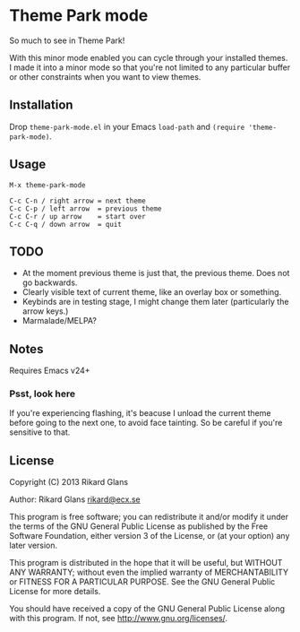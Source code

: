 # Theme Park mode

So much to see in Theme Park!


With this minor mode enabled you can cycle through your installed themes. I
made it into a minor mode so that you're not limited to any particular buffer
or other constraints when you want to view themes.

## Installation

Drop `theme-park-mode.el` in your Emacs `load-path` and `(require 'theme-park-mode)`.

## Usage

    M-x theme-park-mode

    C-c C-n / right arrow = next theme
    C-c C-p / left arrow  = previous theme
    C-c C-r / up arrow    = start over
    C-c C-q / down arrow  = quit

## TODO

* At the moment previous theme is just that, the previous theme. Does not go backwards.
* Clearly visible text of current theme, like an overlay box or something.
* Keybinds are in testing stage, I might change them later (particularly the arrow keys.)
* Marmalade/MELPA?

## Notes

Requires Emacs v24+

### Psst, look here

If you're experiencing flashing, it's beacuse I unload the current theme
before going to the next one, to avoid face tainting. So be careful if you're
sensitive to that.

## License

Copyright (C) 2013 Rikard Glans

Author: Rikard Glans <rikard@ecx.se>

This program is free software; you can redistribute it and/or modify
it under the terms of the GNU General Public License as published by
the Free Software Foundation, either version 3 of the License, or
(at your option) any later version.

This program is distributed in the hope that it will be useful,
but WITHOUT ANY WARRANTY; without even the implied warranty of
MERCHANTABILITY or FITNESS FOR A PARTICULAR PURPOSE.  See the
GNU General Public License for more details.

You should have received a copy of the GNU General Public License
along with this program.  If not, see <http://www.gnu.org/licenses/>.

